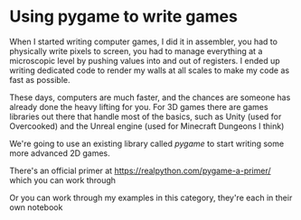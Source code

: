 # Using pygame to write games

When I started writing computer games, I did it in assembler, you had to physically write pixels to screen, you had to manage everything at a microscopic level by pushing values into and out of registers.  I ended up writing dedicated code to render my walls at all scales to make my code as fast as possible.

These days, computers are much faster, and the chances are someone has already done the heavy lifting for you.  For 3D games there are games libraries out there that handle most of the basics, such as Unity (used for Overcooked) and the Unreal engine (used for Minecraft Dungeons I think)

We're going to use an existing library called _pygame_ to start writing some more advanced 2D games.

There's an official primer at https://realpython.com/pygame-a-primer/ which you can work through

Or you can work through my examples in this category, they're each in their own notebook